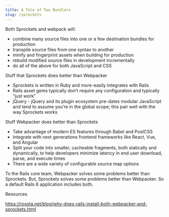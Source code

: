 ```yaml
---
title: A Tale of Two Bundlers
slug: /sprockets
---
```


Both Sprockets and webpack will:

- combine many source files into one or a few destination bundles for production
- transpile source files from one syntax to another
- minify and fingerprint assets when building for production
- rebuild modified source files in development incrementally
- do all of the above for both JavaScript and CSS

Stuff that Sprockets does better than Webpacker

- Sprockets is written in Ruby and more-easily integrates with Rails
- Rails asset gems typically don’t require any configuration and typically “just work”
- jQuery - jQuery and its plugin ecosystem pre-dates modular JavaScript and tend to assume you’re in the global scope; this pair well with the way Sprockets works

Stuff Webpacker does better than Sprockets

- Take advantage of modern ES features through Babel and PostCSS
- Integrate with next generations frontend frameworks like React, Vue, and Angular
- Split your code into smaller, cacheable fragments, both statically and dynamically, to help developers minimize latency in end user download, parse, and execute times
- There are a wide variety of configurable source map options

To the Rails core team, Webpacker solves some problems better than Sprockets. But, Sprockets solves some problems better than Webpacker. So a default Rails 6 application includes both.

Resources

https://rossta.net/blog/why-does-rails-install-both-webpacker-and-sprockets.html
